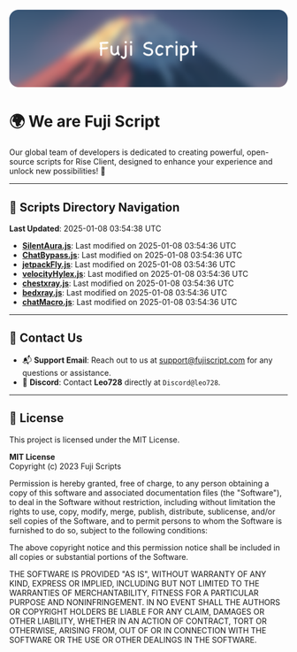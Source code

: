 ![Banner](.github/b.webp)

# 🌍 **We are Fuji Script**

Our global team of developers is dedicated to creating powerful, open-source scripts for Rise Client, designed to enhance your experience and unlock new possibilities! 🌟

---
<!-- SCRIPTS_NAVIGATION_START -->
## 📂 **Scripts Directory Navigation**

**Last Updated**: 2025-01-08 03:54:38 UTC

- **[SilentAura.js](scripts/SilentAura.js)**: Last modified on 2025-01-08 03:54:36 UTC
- **[ChatBypass.js](scripts/ChatBypass.js)**: Last modified on 2025-01-08 03:54:36 UTC
- **[jetpackFly.js](scripts/jetpackFly.js)**: Last modified on 2025-01-08 03:54:36 UTC
- **[velocityHylex.js](scripts/velocityHylex.js)**: Last modified on 2025-01-08 03:54:36 UTC
- **[chestxray.js](scripts/chestxray.js)**: Last modified on 2025-01-08 03:54:36 UTC
- **[bedxray.js](scripts/bedxray.js)**: Last modified on 2025-01-08 03:54:36 UTC
- **[chatMacro.js](scripts/chatMacro.js)**: Last modified on 2025-01-08 03:54:36 UTC

<!-- SCRIPTS_NAVIGATION_END -->

---

## 💬 **Contact Us**  
- 📬 **Support Email**: Reach out to us at [support@fujiscript.com](mailto:support@fujiscript.com) for any questions or assistance.  
- 💬 **Discord**: Contact **Leo728** directly at `Discord@leo728`.

---

## 📜 **License**

This project is licensed under the MIT License.  

**MIT License**  
Copyright (c) 2023 Fuji Scripts  

Permission is hereby granted, free of charge, to any person obtaining a copy of this software and associated documentation files (the "Software"), to deal in the Software without restriction, including without limitation the rights to use, copy, modify, merge, publish, distribute, sublicense, and/or sell copies of the Software, and to permit persons to whom the Software is furnished to do so, subject to the following conditions:  

The above copyright notice and this permission notice shall be included in all copies or substantial portions of the Software.  

THE SOFTWARE IS PROVIDED "AS IS", WITHOUT WARRANTY OF ANY KIND, EXPRESS OR IMPLIED, INCLUDING BUT NOT LIMITED TO THE WARRANTIES OF MERCHANTABILITY, FITNESS FOR A PARTICULAR PURPOSE AND NONINFRINGEMENT. IN NO EVENT SHALL THE AUTHORS OR COPYRIGHT HOLDERS BE LIABLE FOR ANY CLAIM, DAMAGES OR OTHER LIABILITY, WHETHER IN AN ACTION OF CONTRACT, TORT OR OTHERWISE, ARISING FROM, OUT OF OR IN CONNECTION WITH THE SOFTWARE OR THE USE OR OTHER DEALINGS IN THE SOFTWARE.  
